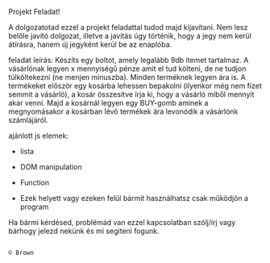 Projekt Feladat!

A dolgozatotad ezzel a projekt feladattal tudod majd kijavítani. Nem lesz belőle javító dolgozat, illetve a javitás úgy történik, hogy a jegy nem kerül átírásra, hanem új jegyként kerül be az enaplóba.

feladat leírás:
Készíts egy boltot, amely legalább 9db itemet tartalmaz. A vásárlónak legyen x mennyiségű pénze amit el tud költeni, de ne tudjon túlköltekezni (ne menjen minuszba). Minden terméknek legyen ára is. A termékeket először egy kosárba lehessen bepakolni (ilyenkor még nem fizet semmit a vásárló), a kosár összesítve írja ki, hogy a vásárló miből mennyit akar venni. Majd a kosárnál legyen egy BUY-gomb aminek a megnyomásakor a kosárban lévő termékek ára levonódik a vásárlónk számlájáról.

ajánlott js elemek:

- lista
- DOM manipulation
- Function

- Ezek helyett vagy ezeken felül bármit használhatsz csak működjön a program

Ha bármi kérdésed, problémád van ezzel kapcsolatban szólj/írj vagy bárhogy jelezd nekünk és mi segiteni fogunk.

                                                                                                                             © Brown
